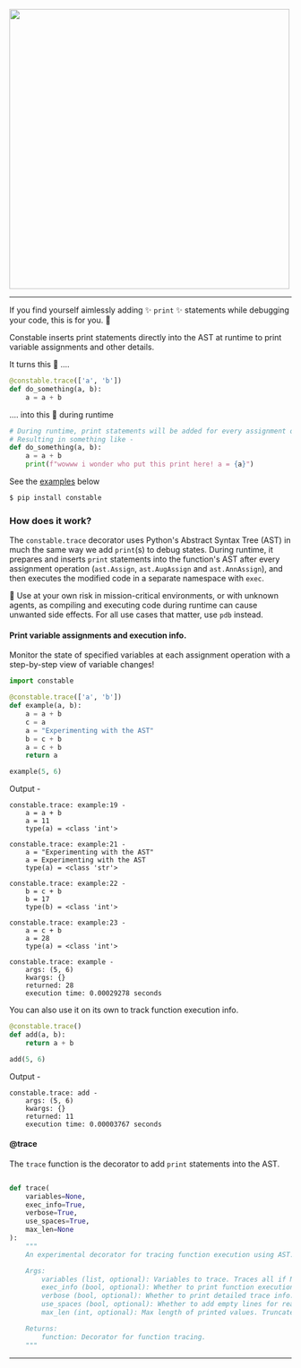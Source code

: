<p align="left">
    <img src="https://github.com/saurabh0719/constable/assets/127945292/80cf03c8-af53-4161-9a47-b9acbc9bb413" width=500>
</p>

<hr>


If you find yourself aimlessly adding :sparkles: `print` :sparkles: statements while debugging your code, this is for you. :handshake:

Constable inserts print statements directly into the AST at runtime to print variable assignments and other details.

It turns this 🔽 ....
```python
@constable.trace(['a', 'b'])
def do_something(a, b):
    a = a + b
```
.... into this 🔽 during runtime
```python
# During runtime, print statements will be added for every assignment on 'a' & 'b'.
# Resulting in something like -
def do_something(a, b):
    a = a + b
    print(f"wowww i wonder who put this print here! a = {a}")
```

See the [examples](#example) below

```sh
$ pip install constable
```

### How does it work?

The `constable.trace` decorator uses Python's Abstract Syntax Tree (AST) in much the same way we add `print`(s) to debug states. During runtime, it prepares and inserts `print` statements into the function's AST after every assignment operation (`ast.Assign`, `ast.AugAssign` and `ast.AnnAssign`), and then executes the modified code in a separate namespace with `exec`.

:memo: Use at your own risk in mission-critical environments, or with unknown agents, as compiling and executing code during runtime can cause unwanted side effects. For all use cases that matter, use `pdb` instead.

#### Print variable assignments and execution info.

<span id="example"></span>
Monitor the state of specified variables at each assignment operation with a step-by-step view of variable changes!

```python
import constable

@constable.trace(['a', 'b'])
def example(a, b):
    a = a + b
    c = a
    a = "Experimenting with the AST"
    b = c + b
    a = c + b
    return a

example(5, 6)
```

Output -

```
constable.trace: example:19 -
    a = a + b
    a = 11
    type(a) = <class 'int'>

constable.trace: example:21 -
    a = "Experimenting with the AST"
    a = Experimenting with the AST
    type(a) = <class 'str'>

constable.trace: example:22 -
    b = c + b
    b = 17
    type(b) = <class 'int'>

constable.trace: example:23 -
    a = c + b
    a = 28
    type(a) = <class 'int'>

constable.trace: example -
    args: (5, 6)
    kwargs: {}
    returned: 28
    execution time: 0.00029278 seconds
```

You can also use it on its own to track function execution info. 

```python
@constable.trace()
def add(a, b):
    return a + b

add(5, 6)
```

Output - 

```
constable.trace: add -
    args: (5, 6)
    kwargs: {}
    returned: 11
    execution time: 0.00003767 seconds
```


#### @trace
The `trace` function is the decorator to add `print` statements into the AST.

```python

def trace(
    variables=None,
    exec_info=True,
    verbose=True,
    use_spaces=True,
    max_len=None
):
    """
    An experimental decorator for tracing function execution using AST.

    Args:
        variables (list, optional): Variables to trace. Traces all if None. Default is None.
        exec_info (bool, optional): Whether to print function execution info. Default is True.
        verbose (bool, optional): Whether to print detailed trace info. Default is False.
        use_spaces (bool, optional): Whether to add empty lines for readability. Default is False.
        max_len (int, optional): Max length of printed values. Truncates if exceeded. Default is None.

    Returns:
        function: Decorator for function tracing.
    """

```
<hr>
